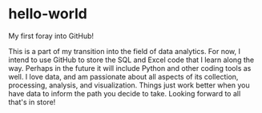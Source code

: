 # hello-world
My first foray into GitHub!

This is a part of my transition into the field of data analytics. For now, I intend to use GitHub to store the SQL and Excel code that I learn along the way. Perhaps in the future it will include Python and other coding tools as well. 
I love data, and am passionate about all aspects of its collection, processing, analysis, and visualization. Things just work better when you have data to inform the path you decide to take.
Looking forward to all that's in store!
